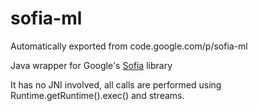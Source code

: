 # sofia-ml
Automatically exported from code.google.com/p/sofia-ml

Java wrapper for Google's [Sofia](https://code.google.com/p/sofia-ml) library

It has no JNI involved, all calls are performed using Runtime.getRuntime().exec() and streams.


